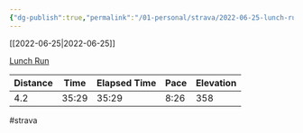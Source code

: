 ```yaml
---
{"dg-publish":true,"permalink":"/01-personal/strava/2022-06-25-lunch-run/"}
---
```



[[2022-06-25\|2022-06-25]]

[Lunch Run](https://www.strava.com/activities/7367950093)

| Distance | Time  | Elapsed Time | Pace | Elevation |
| -------- | ----- | ------------ | ---- | --------- |
| 4.2      | 35:29 | 35:29        | 8:26 | 358       |




#strava
